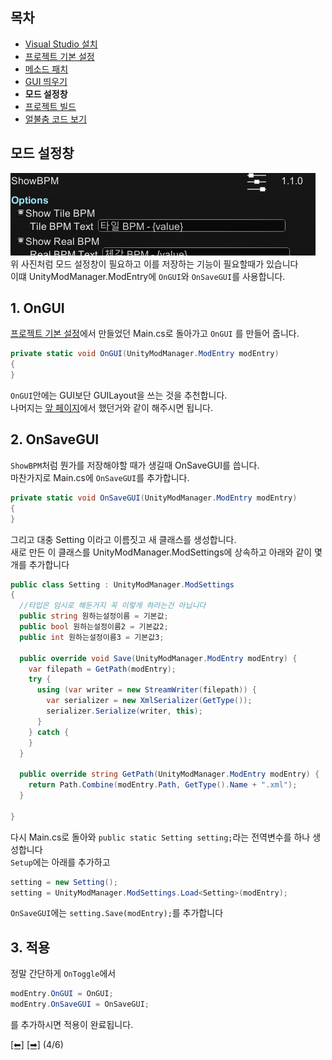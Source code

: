 ## 목차
 - [Visual Studio 설치](https://github.com/najoan125/ADOFAI-Mod-Development-Guide/blob/main/ModdingGuide/dev0.md)
 - [프로젝트 기본 설정](https://github.com/najoan125/ADOFAI-Mod-Development-Guide/blob/main/ModdingGuide/dev1.md)
 - [메소드 패치](https://github.com/najoan125/ADOFAI-Mod-Development-Guide/blob/main/ModdingGuide/dev2.md)
 - [GUI 띄우기](https://github.com/najoan125/ADOFAI-Mod-Development-Guide/blob/main/ModdingGuide/dev3.md)
 - **모드 설정창**
 - [프로젝트 빌드](https://github.com/najoan125/ADOFAI-Mod-Development-Guide/blob/main/ModdingGuide/dev5.md)
 - [얼불춤 코드 보기](https://github.com/najoan125/ADOFAI-Mod-Development-Guide/blob/main/ModdingGuide/dev6.md)

## 모드 설정창 
![설정창](https://github.com/najoan125/ADOFAI-Mod-Development-Guide/blob/main/ModdingGuide/img/setting.png?raw=true)   
위 사진처럼 모드 설정창이 필요하고 이를 저장하는 기능이 필요할때가 있습니다   
이떄 UnityModManager.ModEntry에 `OnGUI`와 `OnSaveGUI`를 사용합니다.

## 1. OnGUI
[프로젝트 기본 설정](https://github.com/najoan125/ADOFAI-Mod-Development-Guide/blob/main/ModdingGuide/dev1.md)에서 만들었던 Main.cs로 돌아가고 `OnGUI` 를 만들어 줍니다. 
```cs
private static void OnGUI(UnityModManager.ModEntry modEntry)
{
}

```
`OnGUI`안에는 GUI보단 GUILayout을 쓰는 것을 추천합니다.  
나머지는 [앞 페이지](https://github.com/najoan125/ADOFAI-Mod-Development-Guide/blob/main/ModdingGuide/dev3.md)에서 했던거와 같이 해주시면 됩니다.

## 2. OnSaveGUI
`ShowBPM`처럼 뭔가를 저장해야할 때가 생길때 OnSaveGUI를 씁니다.    
마찬가지로 Main.cs에 `OnSaveGUI`를 추가합니다.
```cs
private static void OnSaveGUI(UnityModManager.ModEntry modEntry)
{
}
```
그리고 대충 Setting 이라고 이름짓고 새 클래스를 생성합니다.   
새로 만든 이 클래스를 UnityModManager.ModSettings에 상속하고 아래와 같이 몇개를 추가합니다
```cs
public class Setting : UnityModManager.ModSettings
{
  //타입은 임시로 해둔거지 꼭 이렇게 하라는건 아닙니다
  public string 원하는설정이름 = 기본값;
  public bool 원하는설정이름2 = 기본값2;
  public int 원하는설정이름3 = 기본값3;

  public override void Save(UnityModManager.ModEntry modEntry) {
    var filepath = GetPath(modEntry);
    try {
      using (var writer = new StreamWriter(filepath)) {
        var serializer = new XmlSerializer(GetType());
        serializer.Serialize(writer, this);
      }
    } catch {
    }
  }
       
  public override string GetPath(UnityModManager.ModEntry modEntry) {
    return Path.Combine(modEntry.Path, GetType().Name + ".xml");
  }
  
}
```
다시 Main.cs로 돌아와 ```public static Setting setting;```라는 전역변수를 하나 생성합니다    
`Setup`에는 아래를 추가하고
```cs
setting = new Setting();
setting = UnityModManager.ModSettings.Load<Setting>(modEntry);
```
`OnSaveGUI`에는 ```setting.Save(modEntry);```를 추가합니다

## 3. 적용
정말 간단하게 `OnToggle`에서 
```cs
modEntry.OnGUI = OnGUI;
modEntry.OnSaveGUI = OnSaveGUI;
```
를 추가하시면 적용이 완료됩니다.

[[⬅]](https://github.com/najoan125/ADOFAI-Mod-Development-Guide/blob/main/ModdingGuide/dev3.md) [[➡]](https://github.com/najoan125/ADOFAI-Mod-Development-Guide/blob/main/ModdingGuide/dev5.md) (4/6)
